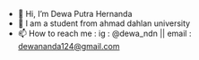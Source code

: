 - 👋 Hi, I’m Dewa Putra Hernanda
- 👀 I am a student from ahmad dahlan university
- 📫 How to reach me : ig : @dewa_ndn || email : dewananda124@gmail.com

